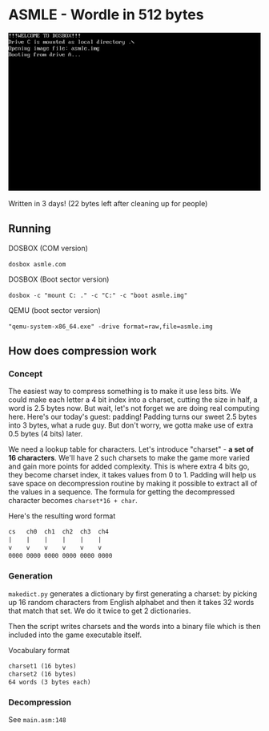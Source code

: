 # ASMLE - Wordle in 512 bytes

![](demo.gif)

Written in 3 days! (22 bytes left after cleaning up for people)

## Running

DOSBOX (COM version)

`dosbox asmle.com`

DOSBOX (Boot sector version)

`dosbox -c "mount C: ." -c "C:" -c "boot asmle.img"`

QEMU (boot sector version)

`"qemu-system-x86_64.exe" -drive format=raw,file=asmle.img`

## How does compression work
### Concept

The easiest way to compress something is to make it use less bits. We could make each letter a 4 bit index into a charset, cutting the size in half, a word is 2.5 bytes now. But wait, let's not forget we are doing real computing here. Here's our today's guest: padding! Padding turns our sweet 2.5 bytes into 3 bytes, what a rude guy. But don't worry, we gotta make use of extra 0.5 bytes (4 bits) later.

We need a lookup table for characters. Let's introduce "charset" - **a set of 16 characters**. 
We'll have 2 such charsets to make the game more varied and gain more points for added complexity. This is where extra 4 bits go, they become charset index, it takes values from 0 to 1. Padding will help us save space on decompression routine by making it possible to extract all of the values in a sequence. The formula for getting the decompressed character becomes `charset*16 + char`.



Here's the resulting word format

```
cs   ch0  ch1  ch2  ch3  ch4
|    |    |    |    |    |
v    v    v    v    v    v
0000 0000 0000 0000 0000 0000
```

### Generation

`makedict.py` generates a dictionary by first generating a charset: by picking up 16 random characters from English alphabet and then it takes 32 words that match that set. We do it twice to get 2 dictionaries.

Then the script writes charsets and the words into a binary file which is then included into the game executable itself.

Vocabulary format
```
charset1 (16 bytes)
charset2 (16 bytes)
64 words (3 bytes each)
```

### Decompression
See `main.asm:148`